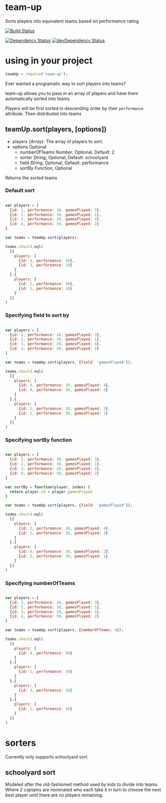 # team-up

Sorts players into equivalent teams based on performance rating

[![Build Status](https://travis-ci.org/nguyenchr/team-up.svg?branch=master)](https://travis-ci.org/nguyenchr/team-up)

[![Dependency Status](https://david-dm.org/nguyenchr/team-up.png?theme=shields.io)](https://david-dm.org/nguyenchr/team-up)
[![devDependency Status](https://david-dm.org/nguyenchr/team-up/dev-status.png?theme=shields.io)](https://david-dm.org/nguyenchr/team-up#info=devDependencies)

# using in your project

```javascript
teamUp = require('team-up');
```

Ever wanted a programatic way to sort players into teams?

team-up allows you to pass in an array of players and have them automatically sorted into teams

Players will be first sorted in descending order by their `performance` attribute.
Then distributed into teams

## teamUp.sort(players, [options])
* players (*Array*): The array of players to sort.
* options Optional
  * numberOfTeams *Number*, Optional, Default: 2
  * sorter *String*, Optional, Default: schoolyard
  * field *String*, Optional, Default: performance
  * sortBy *Function*, Optional

Returns the sorted teams

### Default sort
```javascript

var players = [
  {id: 1, performance: 10, gamesPlayed: 3},
  {id: 2, performance: 30, gamesPlayed: 1},
  {id: 3, performance: 20, gamesPlayed: 4},
  {id: 4, performance: 50, gamesPlayed: 2}
]

var teams = teamUp.sort(players);

teams.should.eql(
  [{
    players: [
      {id: 4, performance: 50},
      {id: 3, performance: 20}
    ]
  },{
    players: [
      {id: 2, performance: 30},
      {id: 1, performance: 10}
    ]
  }]
)

```

### Specifying field to sort by
```javascript

var players = [
  {id: 1, performance: 10, gamesPlayed: 3},
  {id: 2, performance: 30, gamesPlayed: 1},
  {id: 3, performance: 20, gamesPlayed: 4},
  {id: 4, performance: 50, gamesPlayed: 2}
]

var teams = teamUp.sort(players, {field: 'gamesPlayed'});

teams.should.eql(
  [{
    players: [
      {id: 3, performance: 20, gamesPlayed: 4},
      {id: 4, performance: 50, gamesPlayed: 2}
    ]
  },{
    players: [
      {id: 1, performance: 10, gamesPlayed: 3},
      {id: 2, performance: 30, gamesPlayed: 1}
    ]
  }]
)

```

### Specifying sortBy function
```javascript

var players = [
  {id: 1, performance: 10, gamesPlayed: 3},
  {id: 2, performance: 30, gamesPlayed: 1},
  {id: 3, performance: 20, gamesPlayed: 4},
  {id: 4, performance: 50, gamesPlayed: 2}
]

var sortBy = function(player, index) {
  return player.id + player.gamesPlayed
}

var teams = teamUp.sort(players, {field: 'gamesPlayed'});

teams.should.eql(
  [{
    players: [
      {id: 3, performance: 20, gamesPlayed: 4},
      {id: 1, performance: 10, gamesPlayed: 3}
    ]
  },{
    players: [
      {id: 4, performance: 50, gamesPlayed: 2},
      {id: 2, performance: 30, gamesPlayed: 1}
    ]
  }]
)

```

### Specifying numberOfTeams
```javascript

var players = [
  {id: 1, performance: 10, gamesPlayed: 3},
  {id: 2, performance: 30, gamesPlayed: 1},
  {id: 3, performance: 20, gamesPlayed: 4},
  {id: 4, performance: 50, gamesPlayed: 2}
]

var teams = teamUp.sort(players, {numberOfTeams: 4});

teams.should.eql(
  [{
    players: [
      {id: 4, performance: 50}
    ]
  },{
    players: [
      {id: 2, performance: 30}
    ]
  },{
    players: [
      {id: 3, performance: 20}
    ]
  },{
    players: [
      {id: 1, performance: 10}
    ]
  }]
)

```

# sorters

Currently only supports schoolyard sort.

## schoolyard sort

Modeled after the old-fashioned method used by kids to divide into teams.
Where 2 captains are nominated who each take it in turn to choose the next best player
until there are no players remaining.
